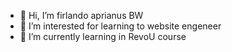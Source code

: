- 👋 Hi, I’m firlando aprianus BW
- 👀 I’m interested for learning to website engeneer
- 🌱 I’m currently learning in RevoU course
<!---
AnonimLando-Apr16/AnonimLando-Apr16 is a ✨ special ✨ repository because its `README.md` (this file) appears on your GitHub profile.
You can click the Preview link to take a look at your changes.
--->

